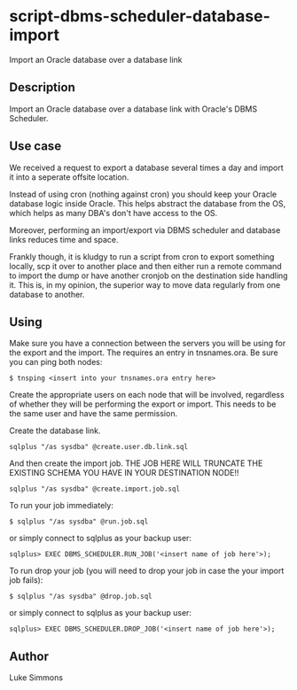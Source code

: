 # script-dbms-scheduler-database-import
Import an Oracle database over a database link

## Description
Import an Oracle database over a database link with Oracle's DBMS Scheduler.

## Use case
We received a request to export a database several times a day and import it into a seperate offsite location.

Instead of using cron (nothing against cron) you should keep your Oracle database logic inside Oracle. This helps abstract the database from the OS, which helps as many DBA's don't have access to the OS. 

Moreover, performing an import/export via DBMS scheduler and database links reduces time and space. 

Frankly though, it is kludgy to run a script from cron to export something locally, scp it over to another place and then either run a remote command to import the dump or have another cronjob on the destination side handling it. This is, in my opinion, the superior way to move data regularly from one database to another.

## Using
Make sure you have a connection between the servers you will be using for the export and the import. The requires an entry in tnsnames.ora. Be sure you can ping both nodes:
```
$ tnsping <insert into your tnsnames.ora entry here>
```

Create the appropriate users on each node that will be involved, regardless of whether they will be performing the export or import. This needs to be the same user and have the same permission. 

Create the database link.

```
sqlplus "/as sysdba" @create.user.db.link.sql
```

And then create the import job. THE JOB HERE WILL TRUNCATE THE EXISTING SCHEMA YOU HAVE IN YOUR DESTINATION NODE!!

```
sqlplus "/as sysdba" @create.import.job.sql
```

To run your job immediately:
```
$ sqlplus "/as sysdba" @run.job.sql
```
or simply connect to sqlplus as your backup user:
```
sqlplus> EXEC DBMS_SCHEDULER.RUN_JOB('<insert name of job here'>);
```

To run drop your job (you will need to drop your job in case the your import job fails):
```
$ sqlplus "/as sysdba" @drop.job.sql
```
or simply connect to sqlplus as your backup user:
```
sqlplus> EXEC DBMS_SCHEDULER.DROP_JOB('<insert name of job here'>);
```
## Author
Luke Simmons
